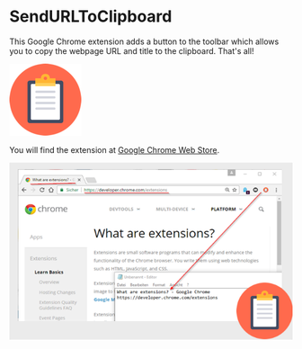 # SendURLToClipboard
This Google Chrome extension adds a button to the toolbar which allows you to copy the webpage URL and title to the clipboard. That's all!

![Logo](src/icon128.png)

You will find the extension at [Google Chrome Web Store](https://chrome.google.com/webstore/detail/send-url-to-clipboard/kgjhbeocmonphjgjehbncidbckjbhbmi).

![Screenshot](Screenshot2.png)


